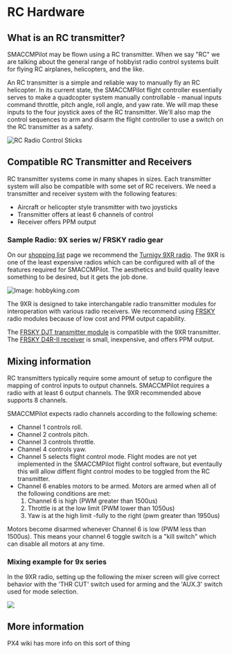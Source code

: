 # RC Hardware

## What is an RC transmitter?

SMACCMPilot may be flown using a RC transmitter.  When we say "RC" we are
talking about the general range of hobbyist radio control systems built for
flying RC airplanes, helicopters, and the like.

An RC transmitter is a simple and reliable way to manually fly an RC helicopter.
In its current state, the SMACCMPilot flight controller essentially serves to
make a quadcopter system manually controllable - manual inputs command throttle,
pitch angle, roll angle, and yaw rate. We will map these inputs to the four
joystick axes of the RC transmitter. We'll also map the control sequences to arm
and disarm the flight controller to use a switch on the RC transmitter as a
safety.

![RC Radio Control Sticks](../images/radio.png)

## Compatible RC Transmitter and Receivers

RC transmitter systems come in many shapes in sizes. Each transmitter system
will also be compatible with some set of RC receivers. We need a transmitter and
receiver system with the following features:

* Aircraft or helicopter style transmitter with two joysticks
* Transmitter offers at least 6 channels of control
* Receiver offers PPM output

### Sample Radio: 9X series w/ FRSKY radio gear

On our [shopping list][] page we recommend the [Turnigy 9XR
radio][9xr-hobbyking]. The 9XR is one of the least expensive radios which can be
configured with all of the features required for SMACCMPilot. The aesthetics and
build quality leave something to be desired, but it gets the job done.

[shopping list]: shoppinglist.html

![*Image: hobbyking.com*](../images/9xr_hobbyking.jpg)

[9xr-hobbyking]: http://hobbyking.com/hobbyking/store/__31544__Turnigy_9XR_Transmitter_Mode_2_No_Module_.html

The 9XR is designed to take interchangable radio transmitter modules for
interoperation with various radio receivers. We recommend using [FRSKY][] radio
modules because of low cost and PPM output capability.

The [FRSKY DJT transmitter module][djt] is compatible with the 9XR transmitter.
The [FRSKY D4R-II receiver][d4r-ii] is small, inexpensive, and offers PPM
output.

[FRSKY]: http://www.frsky-rc.com
[djt]: http://www.frsky-rc.com/product/pro.php?pro_id=8
[d4r-ii]: http://www.frsky-rc.com/product/pro.php?pro_id=24

## Mixing information

RC transmitters typically require some amount of setup to configure the mapping
of control inputs to output channels. SMACCMPilot requires a radio with at least
6 output channels. The 9XR recommended above supports 8 channels.

SMACCMPilot expects radio channels according to the following scheme:

* Channel 1 controls roll.
* Channel 2 controls pitch.
* Channel 3 controls throttle.
* Channel 4 controls yaw.
* Channel 5 selects flight control mode. Flight modes are not yet implemented in
  the SMACCMPilot flight control software, but eventaully this will allow
  diffent flight control modes to be toggled from the RC transmitter.
* Channel 6 enables motors to be armed. Motors are armed when all of the
following conditions are met:
    1. Channel 6 is high (PWM greater than 1500us) 
    2. Throttle is at the low limit (PWM lower than 1050us)
    3. Yaw is at the high limit -fully to the right (pwm greater than 1950us)

Motors become disarmed whenever Channel 6 is low (PWM less than 1500us). This
means your channel 6 toggle switch is a "kill switch" which can disable all
motors at any time.

### Mixing example for 9x series

In the 9XR radio, setting up the following the mixer screen will give correct
behavior with the 'THR CUT' switch used for arming and the 'AUX.3' switch used
for mode selection.

![](../images/9x-mixerscreen.jpg)


## More information

PX4 wiki has more info on this sort of thing


